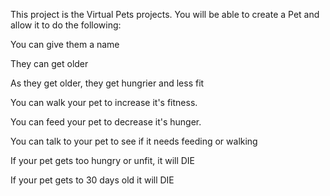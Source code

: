 This project is the Virtual Pets projects. You will be able to create a Pet and allow it to do the following:

You can give them a name

They can get older

As they get older, they get hungrier and less fit

You can walk your pet to increase it's fitness. 

You can feed your pet to decrease it's hunger. 

You can talk to your pet to see if it needs feeding or walking

If your pet gets too hungry or unfit, it will DIE 

If your pet gets to 30 days old it will DIE 
